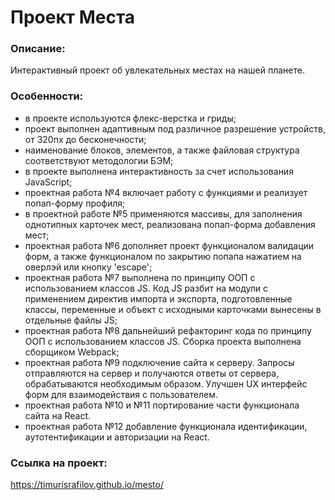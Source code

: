 # **Проект Места**

### Описание:
Интерактивный проект об увлекательных местах на нашей планете.

### Особенности:
- в проекте используются флекс-верстка и гриды;
- проект выполнен адаптивным под различное разрешение устройств, от 320пх до бесконечности;
- наименование блоков, элементов, а также файловая структура соответствуют методологии БЭМ;
- в проекте выполнена интерактивность за счет использования JavaScript;
- проектная работа №4 включает работу с функциями и реализует попап-форму профиля;
- в проектной работе №5 применяются массивы, для заполнения однотипных карточек мест, реализована попап-форма добавления мест;
- проектная работа №6 дополняет проект функционалом валидации форм, а также функционалом по закрытию попапа нажатием на оверлэй или кнопку 'escape';
- проектная работа №7 выполнена по принципу ООП с использованием классов JS. Код JS разбит на модули с применением директив импорта и экспорта, подготовленные классы, переменные и объект с исходными карточками вынесены в отдельные файлы JS;
- проектная работа №8 дальнейший рефакторинг кода по принципу ООП с использованием классов JS. Сборка проекта выполнена сборщиком Webpack;
- проектная работа №9 подключение сайта к серверу. Запросы отправляются на сервер и получаются ответы от сервера, обрабатываются необходимым образом. Улучшен UX интерфейс форм для взаимодействия с пользователем.
- проектная работа №10 и №11 портирование части функционала сайта на React.
- проектная работа №12 добавление функционала идентификации, аутотентификации и авторизации на React.


### Ссылка на проект:
https://timurisrafilov.github.io/mesto/